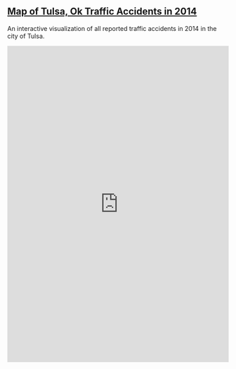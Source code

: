 ## [Map of Tulsa, Ok Traffic Accidents in 2014](https://mishaberrien.com/tulsa-traffic-safety/)


An interactive visualization of all reported traffic accidents in 2014 in the city of Tulsa.

<iframe width="100%" height="720" width="700" frameborder="0" src="https://mishaberrien.carto.com/builder/256538ec-1c16-4d41-b109-23bf0539fa3d/embed" allowfullscreen webkitallowfullscreen mozallowfullscreen oallowfullscreen msallowfullscreen></iframe>
